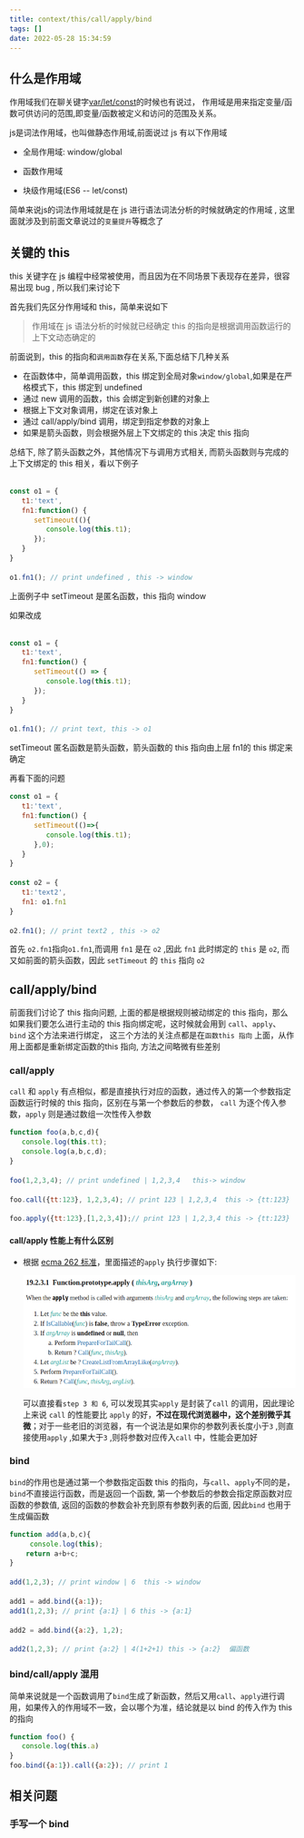 ```yaml
---
title: context/this/call/apply/bind
tags: []
date: 2022-05-28 15:34:59
---
```



## 什么是作用域

作用域我们在聊关键字[var/let/const](./var-let-const.md)的时候也有说过， 作用域是用来指定变量/函数可供访问的范围,即变量/函数被定义和访问的范围及关系。

js是词法作用域，也叫做静态作用域,前面说过 js 有以下作用域

* 全局作用域: window/global

* 函数作用域

* 块级作用域(ES6 -- let/const)

简单来说js的词法作用域就是在 js 进行语法词法分析的时候就确定的作用域 , 这里面就涉及到前面文章说过的`变量提升`等概念了

<!--truncate-->

## 关键的 this

this 关键字在 js 编程中经常被使用，而且因为在不同场景下表现存在差异，很容易出现 bug , 所以我们来讨论下

首先我们先区分作用域和 this，简单来说如下
> 作用域在 js 语法分析的时候就已经确定
> this 的指向是根据调用函数运行的上下文动态确定的

前面说到，this 的指向和`调用函数`存在关系,下面总结下几种关系

* 在函数体中，简单调用函数，this 绑定到全局对象`window/global`,如果是在严格模式下，this 绑定到 undefined
* 通过 new 调用的函数，this 会绑定到新创建的对象上
* 根据上下文对象调用，绑定在该对象上
* 通过 call/apply/bind 调用，绑定到指定参数的对象上
* 如果是箭头函数，则会根据外层上下文绑定的 this 决定 this 指向

总结下, 除了箭头函数之外，其他情况下与调用方式相关, 而箭头函数则与完成的上下文绑定的 this 相关，看以下例子

``` javascript

const o1 = {
   t1:'text',
   fn1:function() {
      setTimeout((){
         console.log(this.t1);
      });
   }
}

o1.fn1(); // print undefined , this -> window

```

上面例子中 setTimeout 是匿名函数，this 指向 window

如果改成

``` javascript

const o1 = {
   t1:'text',
   fn1:function() {
      setTimeout(() => {
         console.log(this.t1);
      });
   }
}

o1.fn1(); // print text, this -> o1

```

setTimeout 匿名函数是箭头函数，箭头函数的 this 指向由上层 fn1的 this 绑定来确定

再看下面的问题

``` javascript
const o1 = {
   t1:'text',
   fn1:function() {
      setTimeout(()=>{
         console.log(this.t1);
      },0);
   }
}

const o2 = {
   t1:'text2',
   fn1: o1.fn1
}

o2.fn1(); // print text2 , this -> o2

```

首先 `o2.fn1`指向`o1.fn1`,而调用 `fn1` 是在 `o2` ,因此 `fn1` 此时绑定的 `this` 是 `o2`, 而又如前面的箭头函数，因此 `setTimeout` 的 `this` 指向 `o2`

## call/apply/bind

前面我们讨论了 this 指向问题, 上面的都是根据规则被动绑定的 this 指向，那么如果我们要怎么进行主动的 this 指向绑定呢，这时候就会用到 `call`、`apply`、`bind` 这个方法来进行绑定，
这三个方法的关注点都是在`函数this 指向` 上面，从作用上面都是重新绑定函数的this 指向, 方法之间略微有些差别

### call/apply

`call` 和 `apply` 有点相似，都是直接执行对应的函数，通过传入的第一个参数指定函数运行时候的 this 指向，区别在与第一个参数后的参数， `call` 为逐个传入参数，`apply` 则是通过数组一次性传入参数

``` javascript
function foo(a,b,c,d){
   console.log(this.tt);
   console.log(a,b,c,d);
}

foo(1,2,3,4); // print undefined | 1,2,3,4   this-> window

foo.call({tt:123}, 1,2,3,4); // print 123 | 1,2,3,4  this -> {tt:123}

foo.apply({tt:123},[1,2,3,4]);// print 123 | 1,2,3,4 this -> {tt:123}

```

#### call/apply 性能上有什么区别

* 根据 [ecma 262 标准](https://tc39.es/ecma262/#sec-function.prototype.apply)，里面描述的`apply` 执行步骤如下:
  
   ![图 2](../images/67c7050aeeabf1c477c334020b29e140a854667609197be987ddd1512276fc97.png)  

   可以直接看`step 3 和 6`, 可以发现其实`apply` 是封装了`call` 的调用，因此理论上来说 `call` 的性能要比 `apply` 的好，**不过在现代浏览器中，这个差别微乎其微**；对于一些老旧的浏览器，有一个说法是如果你的参数列表长度小于`3` ,则直接使用`apply` ,如果大于`3` ,则将参数对应传入`call` 中，性能会更加好

### bind

`bind`的作用也是通过第一个参数指定函数 this 的指向，与`call`、`apply`不同的是，`bind`不直接运行函数，而是返回一个函数, 第一个参数后的参数会指定原函数对应函数的参数值, 返回的函数的参数会补充到原有参数列表的后面, 因此`bind` 也用于生成偏函数

``` javascript
function add(a,b,c){
     console.log(this);
    return a+b+c;
}

add(1,2,3); // print window | 6  this -> window

add1 = add.bind({a:1});
add1(1,2,3); // print {a:1} | 6 this -> {a:1}

add2 = add.bind({a:2}, 1,2);

add2(1,2,3); // print {a:2} | 4(1+2+1) this -> {a:2}  偏函数

```

### bind/call/apply 混用

简单来说就是一个函数调用了`bind`生成了新函数，然后又用`call`、`apply`进行调用，如果传入的作用域不一致，会以哪个为准，结论就是以 bind 的传入作为 this 的指向

``` javascript
function foo() {
   console.log(this.a)
}
foo.bind({a:1}).call({a:2}); // print 1
```

## 相关问题

### 手写一个 bind
